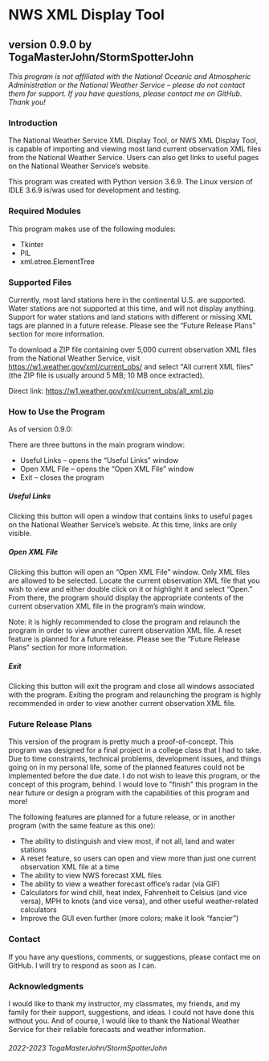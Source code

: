 # NWS XML Display Tool
## version 0.9.0 by TogaMasterJohn/StormSpotterJohn

*This program is not affiliated with the National Oceanic and Atmospheric Administration or the National Weather Service – please do not contact them for support. If you have questions, please contact me on GitHub. Thank you!*

### Introduction
The National Weather Service XML Display Tool, or NWS XML Display Tool, is capable of importing and viewing most land current observation XML files from the National Weather Service. Users can also get links to useful pages on the National Weather Service’s website.

This program was created with Python version 3.6.9. The Linux version of IDLE 3.6.9 is/was used for development and testing.

### Required Modules
This program makes use of the following modules:
- Tkinter
- PIL
- xml.etree.ElementTree

### Supported Files
Currently, most land stations here in the continental U.S. are supported. Water stations are not supported at this time, and will not display anything. Support for water stations and land stations with different or missing XML tags are planned in a future release. Please see the “Future Release Plans” section for more information.

To download a ZIP file containing over 5,000 current observation XML files from the National Weather Service, visit https://w1.weather.gov/xml/current_obs/ and select "All current XML files" (the ZIP file is usually around 5 MB; 10 MB once extracted).

Direct link: https://w1.weather.gov/xml/current_obs/all_xml.zip

### How to Use the Program

As of version 0.9.0:

There are three buttons in the main program window:

- Useful Links – opens the “Useful Links” window
- Open XML File – opens the “Open XML File” window 
- Exit – closes the program

##### Useful Links
Clicking this button will open a window that contains links to useful pages on the National Weather Service’s website. At this time, links are only visible.

##### Open XML File
Clicking this button will open an “Open XML File” window. Only XML files are allowed to be selected. Locate the current observation XML file that you wish to view and either double click on it or highlight it and select “Open.” From there, the program should display the appropriate contents of the current observation XML file in the program’s main window.

Note: it is highly recommended to close the program and relaunch the program in order to view another current observation XML file. A reset feature is planned for a future release. Please see the “Future Release Plans” section for more information.

##### Exit
Clicking this button will exit the program and close all windows associated with the program. Exiting the program and relaunching the program is highly recommended in order to view another current observation XML file.

### Future Release Plans
This version of the program is pretty much a proof-of-concept. This program was designed for a final project in a college class that I had to take. Due to time constraints, technical problems, development issues, and things going on in my personal life, some of the planned features could not be implemented before the due date. I do not wish to leave this program, or the concept of this program, behind. I would love to "finish" this program in the near future or design a program with the capabilities of this program and more!

The following features are planned for a future release, or in another program (with the same feature as this one):

- The ability to distinguish and view most, if not all, land and water stations
- A reset feature, so users can open and view more than just one current observation XML file at a time
- The ability to view NWS forecast XML files
- The ability to view a weather forecast office’s radar (via GIF)
- Calculators for wind chill, heat index, Fahrenheit to Celsius (and vice versa), MPH to knots (and vice versa), and other useful weather-related calculators
- Improve the GUI even further (more colors; make it look “fancier”)

### Contact
If you have any questions, comments, or suggestions, please contact me on GitHub. I will try to respond as soon as I can.

### Acknowledgments
I would like to thank my instructor, my classmates, my friends, and my family for their support, suggestions, and ideas. I could not have done this without you. And of course, I would like to thank the National Weather Service for their reliable forecasts and weather information.

###### 2022-2023 TogaMasterJohn/StormSpotterJohn
